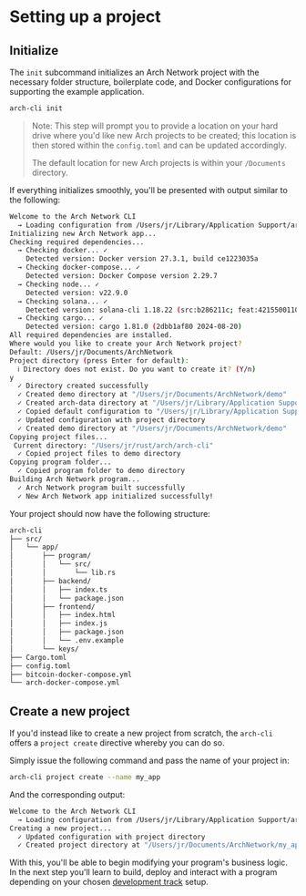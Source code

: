 # Setting up a project

## Initialize
The `init` subcommand initializes an Arch Network project with the necessary folder structure, boilerplate code, and Docker configurations for supporting the example application.

```bash
arch-cli init
```

> Note: This step will prompt you to provide a location on your hard drive where you'd like new Arch projects to be created; this location is then stored within the `config.toml` and can be updated accordingly.
> 
> The default location for new Arch projects is within your `/Documents` directory.

If everything initializes smoothly, you'll be presented with output similar to the following:
```bash
Welcome to the Arch Network CLI
  → Loading configuration from /Users/jr/Library/Application Support/arch-cli/config.toml
Initializing new Arch Network app...
Checking required dependencies...
  → Checking docker... ✓
    Detected version: Docker version 27.3.1, build ce1223035a
  → Checking docker-compose... ✓
    Detected version: Docker Compose version 2.29.7
  → Checking node... ✓
    Detected version: v22.9.0
  → Checking solana... ✓
    Detected version: solana-cli 1.18.22 (src:b286211c; feat:4215500110, client:SolanaLabs)
  → Checking cargo... ✓
    Detected version: cargo 1.81.0 (2dbb1af80 2024-08-20)
All required dependencies are installed.
Where would you like to create your Arch Network project?
Default: /Users/jr/Documents/ArchNetwork
Project directory (press Enter for default):
  ℹ Directory does not exist. Do you want to create it? (Y/n)
y
  ✓ Directory created successfully
  ✓ Created demo directory at "/Users/jr/Documents/ArchNetwork/demo"
  ✓ Created arch-data directory at "/Users/jr/Library/Application Support/arch-cli/arch-data"
  ✓ Copied default configuration to "/Users/jr/Library/Application Support/arch-cli/config.toml"
  ✓ Updated configuration with project directory
  ✓ Created demo directory at "/Users/jr/Documents/ArchNetwork/demo"
Copying project files...
 Current directory: "/Users/jr/rust/arch/arch-cli"
  ✓ Copied project files to demo directory
Copying program folder...
  ✓ Copied program folder to demo directory
Building Arch Network program...
  ✓ Arch Network program built successfully
  ✓ New Arch Network app initialized successfully!
```

Your project should now have the following structure:
```bash
arch-cli
├── src/
│   └── app/
│       ├── program/
│       │   └── src/
│       │       └── lib.rs
│       ├── backend/
│       │   ├── index.ts
│       │   └── package.json
│       ├── frontend/
│       │   ├── index.html
│       │   ├── index.js
│       │   ├── package.json
│       │   └── .env.example
│       └── keys/
├── Cargo.toml
├── config.toml
├── bitcoin-docker-compose.yml
└── arch-docker-compose.yml
```

## Create a new project
If you'd instead like to create a new project from scratch, the `arch-cli` offers a `project create` directive whereby you can do so.

Simply issue the following command and pass the name of your project in:
```bash
arch-cli project create --name my_app
```

And the corresponding output:
```bash
Welcome to the Arch Network CLI
  → Loading configuration from /Users/jr/Library/Application Support/arch-cli/config.toml
Creating a new project...
  ✓ Updated configuration with project directory
  ✓ Created project directory at "/Users/jr/Documents/ArchNetwork/my_app"
```

With this, you'll be able to begin modifying your program's business logic. In the next step you'll learn to build, deploy and interact with a program depending on your chosen [development track] setup.

[development track]: ./starting-stack.md#choose-a-track
